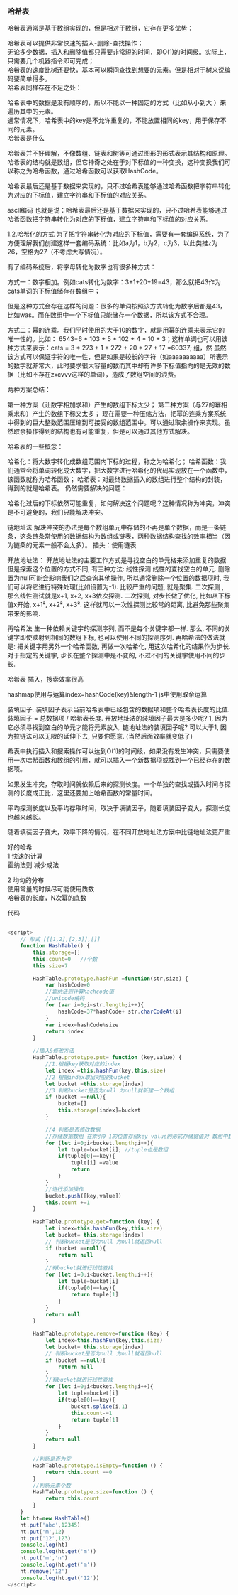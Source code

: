 ### 哈希表

哈希表通常是基于数组实现的，但是相对于数组，它存在更多优势：<br>

哈希表可以提供非常快速的插入-删除-查找操作；<br>
无论多少数据，插入和删除值都只需要非常短的时间，即O(1)的时间级。实际上，只需要几个机器指令即可完成；<br>
哈希表的速度比树还要快，基本可以瞬间查找到想要的元素。但是相对于树来说编码要简单得多。<br>
哈希表同样存在不足之处：<br>

哈希表中的数据是没有顺序的，所以不能以一种固定的方式（比如从小到大 ）来遍历其中的元素。<br>
通常情况下，哈希表中的key是不允许重复的，不能放置相同的key，用于保存不同的元素。<br>
哈希表是什么<br>

哈希表并不好理解，不像数组、链表和树等可通过图形的形式表示其结构和原理。<br>
哈希表的结构就是数组，但它神奇之处在于对下标值的一种变换，这种变换我们可以称之为哈希函数，通过哈希函数可以获取HashCode。<br>

哈希表最后还是基于数据来实现的，只不过哈希表能够通过哈希函数把字符串转化为对应的下标值，建立字符串和下标值的对应关系。

ascll编码
也就是说：哈希表最后还是基于数据来实现的，只不过哈希表能够通过哈希函数把字符串转化为对应的下标值，建立字符串和下标值的对应关系。

1.2.哈希化的方式
为了把字符串转化为对应的下标值，需要有一套编码系统，为了方便理解我们创建这样一套编码系统：比如a为1，b为2，c为3，以此类推z为26，空格为27（不考虑大写情况）。

有了编码系统后，将字母转化为数字也有很多种方式：

方式一：数字相加。例如cats转化为数字：3+1+20+19=43，那么就把43作为cats单词的下标值储存在数组中；

但是这种方式会存在这样的问题：很多的单词按照该方式转化为数字后都是43，比如was。而在数组中一个下标值只能储存一个数据，所以该方式不合理。

方式二：幂的连乘。我们平时使用的大于10的数字，就是用幂的连乘来表示它的唯一性的。比如： 6543=6 * 103 + 5 * 102 + 4 * 10 + 3；这样单词也可以用该种方式来表示：cats = 3 * 273 + 1 * 272 + 20 * 27 + 17 =60337;
组，然
虽然该方式可以保证字符的唯一性，但是如果是较长的字符（如aaaaaaaaaa）所表示的数字就非常大，此时要求很大容量的数而其中却有许多下标值指向的是无效的数据（比如不存在zxcvvv这样的单词），造成了数组空间的浪费。

两种方案总结：

第一种方案（让数字相加求和）产生的数组下标太少；
第二种方案（与27的幂相乘求和）产生的数组下标又太多；
现在需要一种压缩方法，把幂的连乘方案系统中得到的巨大整数范围压缩到可接受的数组范围中。可以通过取余操作来实现。虽然取余操作得到的结构也有可能重复，但是可以通过其他方式解决。

哈希表的一些概念：

哈希化：将大数字转化成数组范围内下标的过程，称之为哈希化；
哈希函数：我们通常会将单词转化成大数字，把大数字进行哈希化的代码实现放在一个函数中，该函数就称为哈希函数； 
哈希表：对最终数据插入的数组进行整个结构的封装，得到的就是哈希表。
仍然需要解决的问题：

哈希化过后的下标依然可能重复，如何解决这个问题呢？这种情况称为冲突，冲突是不可避免的，我们只能解决冲突。

链地址法
解决冲突的办法是每个数组单元中存储的不再是单个数据，而是一条链条，这条链条常使用的数据结构为数组或链表，两种数据结构查找的效率相当（因为链条的元素一般不会太多）。
插头：使用链表

开放地址法：
开放地址法的主要工作方式是寻找空白的单元格来添加重复的数据.
但是探索这个位置的方式不同, 有三种方法:
线性探测
 线性的查找空白的单元.
 删除置为null可能会影响我们之后查询其他操作, 所以通常删除一个位置的数据项时, 我们可以将它进行特殊处理(比如设置为-1).
 比较严重的问题, 就是聚集.
二次探测
, 那么线性测试就是x+1, x+2, x+3依次探测.
二次探测, 对步长做了优化, 比如从下标值x开始, x+1², x+2², x+3².
这样就可以一次性探测比较常的距离, 比避免那些聚集带来的影响.

再哈希法
生一种依赖关键字的探测序列, 而不是每个关键字都一样.
那么, 不同的关键字即使映射到相同的数组下标, 也可以使用不同的探测序列.
再哈希法的做法就是: 把关键字用另外一个哈希函数, 再做一次哈希化, 用这次哈希化的结果作为步长.
对于指定的关键字, 步长在整个探测中是不变的, 不过不同的关键字使用不同的步长.


哈希表
插入，搜索效率很高

hashmap使用与运算index=hashCode(key)&length-1
js中使用取余运算

 装填因子.
装填因子表示当前哈希表中已经包含的数据项和整个哈希表长度的比值.
装填因子 = 总数据项 / 哈希表长度.
开放地址法的装填因子最大是多少呢? 1, 因为它必须寻找到空白的单元才能将元素放入.
链地址法的装填因子呢? 可以大于1, 因为拉链法可以无限的延伸下去, 只要你愿意. (当然后面效率就变低了)


希表中执行插入和搜索操作可以达到O(1)的时间级，如果没有发生冲突，只需要使用一次哈希函数和数组的引用，就可以插入一个新数据项或找到一个已经存在的数据项。

如果发生冲突，存取时间就依赖后来的探测长度。一个单独的查找或插入时间与探测的长度成正比，这里还要加上哈希函数的常量时间。

平均探测长度以及平均存取时间，取决于填装因子，随着填装因子变大，探测长度也越来越长。

随着填装因子变大，效率下降的情况，在不同开放地址法方案中比链地址法更严重

好的哈希   <br>
1 快速的计算   <br>
霍纳法则 减少成法   <br>

2 均匀的分布   <br>
使用常量的时候尽可能使用质数   <br>
哈希表的长度，N次幂的底数   <br>

代码

```js

<script>
    // 形式 [[[1,2],[2,3]],[]]
    function HashTable() {
        this.storage=[]
        this.count=0   //个数
        this.size=7

        HashTable.prototype.hashFun =function(str,size) {
            var hashCode=0
            //霍纳法则计算hachcode值
            //unicode编码
            for (var i=0;i<str.length;i++){
                hashCode=37*hashCode+ str.charCodeAt(i)
            }
            var index=hashCode%size
            return index
        }

        //插入&修改方法
        HashTable.prototype.put= function (key,value) {
            //1.根据key获取对应的index
            let index =this.hashFun(key,this.size)
            //2 根据index取出对应的bucket
            let bucket =this.storage[index]
            //3 判断bucket是否为null 为null就新建一个数组
            if (bucket ==null){
                bucket=[]
                this.storage[index]=bucket
            }

            //4 判断是否修改数据
            //存储数据数组 在索引0 1的位置存储key value的形式存储键值对 数组中数组中数组
            for (let i=0;i<bucket.length;i++){
                let tuple=bucket[i]; //tuple也是数组
                if(tuple[0]==key){
                    tuple[i] =value
                    return
                }
            }
            //进行添加操作
            bucket.push([key,value])
            this.count +=1
        }

        HashTable.prototype.get=function (key) {
            let index=this.hashFun(key,this.size)
            let bucket= this.storage[index]
            // 判断bucket是否为null 为null就返回null
            if (bucket ==null){
                return null
            }
            //有bucket就进行线性查找
            for (let i=0;i<bucket.length;i++){
                let tuple=bucket[i]
                if(tuple[0]==key){
                    return tuple[1]
                }
            }
            return null
        }

        HashTable.prototype.remove=function (key) {
            let index=this.hashFun(key,this.size)
            let bucket= this.storage[index]
            // 判断bucket是否为null 为null就返回null
            if (bucket ==null){
                return null
            }
            //有bucket就进行线性查找
            for (let i=0;i<bucket.length;i++){
                let tuple=bucket[i]
                if(tuple[0]==key){
                    bucket.splice(i,1)
                    this.count-=1
                    return tuple[1]
                }
            }
            return null
        }

        //判断是否为空
        HashTable.prototype.isEmpty=function () {
            return this.count ==0
        }
        //判断元素个数
        HashTable.prototype.size=function () {
            return this.count
        }
    }
    let ht=new HashTable()
    ht.put('abc',12345)
    ht.put('m',12)
    ht.put('12',123)
    console.log(ht)
    console.log(ht.get('m'))
    ht.put('m','n')
    console.log(ht.get('m'))
    ht.remove('12')
    console.log(ht.get('12'))
</script>

```


